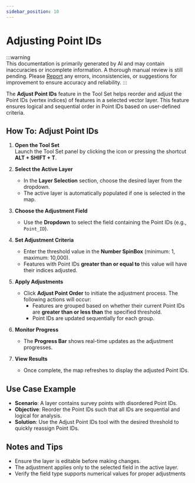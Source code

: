 ```yaml
---
sidebar_position: 10
---
```


# Adjusting Point IDs

:::warning  
This documentation is primarily generated by AI and may contain inaccuracies or incomplete information. A thorough manual review is still pending. Please [Report](../../feedback) any errors, inconsistencies, or suggestions for improvement to ensure accuracy and reliability.
:::  

The **Adjust Point IDs** feature in the Tool Set helps reorder and adjust the Point IDs (vertex indices) of features in a selected vector layer. This feature ensures logical and sequential order in Point IDs based on user-defined criteria.

## How To: Adjust Point IDs

1. **Open the Tool Set**  
   Launch the Tool Set panel by clicking the icon or pressing the shortcut **ALT + SHIFT + T**.

2. **Select the Active Layer**
   
   - In the **Layer Selection** section, choose the desired layer from the dropdown.
   - The active layer is automatically populated if one is selected in the map.

3. **Choose the Adjustment Field**
   
   - Use the **Dropdown** to select the field containing the Point IDs (e.g., `Point_ID`).

4. **Set Adjustment Criteria**
   
   - Enter the threshold value in the **Number SpinBox** (minimum: 1, maximum: 10,000).
   - Features with Point IDs **greater than or equal to** this value will have their indices adjusted.

5. **Apply Adjustments**
   
   - Click **Adjust Point Order** to initiate the adjustment process. The following actions will occur:
     - Features are grouped based on whether their current Point IDs are **greater than or less than** the specified threshold.
     - Point IDs are updated sequentially for each group.

6. **Monitor Progress**
   
   - The **Progress Bar** shows real-time updates as the adjustment progresses.

7. **View Results**
   
   - Once complete, the map refreshes to display the adjusted Point IDs.

## Use Case Example

- **Scenario**: A layer contains survey points with disordered Point IDs.
- **Objective**: Reorder the Point IDs such that all IDs are sequential and logical for analysis.
- **Solution**: Use the Adjust Point IDs tool with the desired threshold to quickly reassign Point IDs.

## Notes and Tips

- Ensure the layer is editable before making changes.
- The adjustment applies only to the selected field in the active layer.
- Verify the field type supports numerical values for proper adjustments
